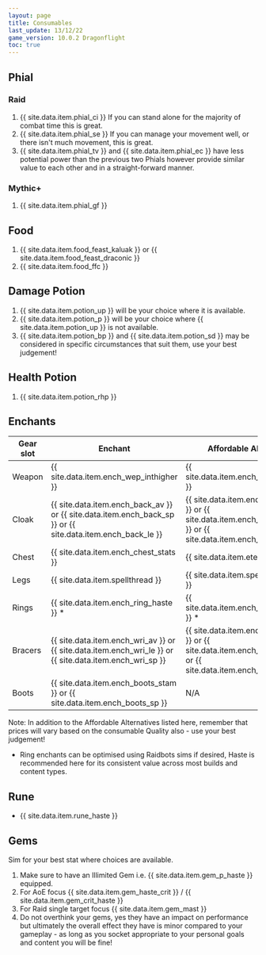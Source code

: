 ```yaml
---
layout: page
title: Consumables
last_update: 13/12/22
game_version: 10.0.2 Dragonflight
toc: true
---
```


## Phial
### Raid
1. {{ site.data.item.phial_ci }} If you can stand alone for the majority of combat time this is great.
1. {{ site.data.item.phial_se }} If you can manage your movement well, or there isn't much movement, this is great.
1. {{ site.data.item.phial_tv }} and {{ site.data.item.phial_ec }} have less potential power than the previous two Phials however provide similar value to each other and in a straight-forward manner. 

### Mythic+
1. {{ site.data.item.phial_gf }} 

## Food
1. {{ site.data.item.food_feast_kaluak }} or {{ site.data.item.food_feast_draconic }}
1. {{ site.data.item.food_ffc }}

## Damage Potion
1. {{ site.data.item.potion_up }} will be your choice where it is available.
1. {{ site.data.item.potion_p }} will be your choice where {{ site.data.item.potion_up }} is not available.
1. {{ site.data.item.potion_bp }} and {{ site.data.item.potion_sd }} may be considered in specific circumstances that suit them, use your best judgement!

## Health Potion
1. {{ site.data.item.potion_rhp }}

## Enchants

Gear slot | Enchant | Affordable Alternative
--- | --- | ---
Weapon | {{ site.data.item.ench_wep_inthigher }} | {{ site.data.item.ench_wep_intlower }}
Cloak | {{ site.data.item.ench_back_av }} or {{ site.data.item.ench_back_sp }} or {{ site.data.item.ench_back_le }} | {{ site.data.item.ench_back_av_low }} or {{ site.data.item.ench_back_sp_low }} or {{ site.data.item.ench_back_le_low }}
Chest | {{ site.data.item.ench_chest_stats }} | {{ site.data.item.eternal_insight }}
Legs | {{ site.data.item.spellthread }} | {{ site.data.item.spellthread_lower }}
Rings | {{ site.data.item.ench_ring_haste }} * | {{ site.data.item.ench_ring_haste_low }} *
Bracers | {{ site.data.item.ench_wri_av }} or {{ site.data.item.ench_wri_le }} or {{ site.data.item.ench_wri_sp }} | {{ site.data.item.ench_wri_av_low }} or {{ site.data.item.ench_wri_le_low }} or {{ site.data.item.ench_wri_sp_low }}
Boots | {{ site.data.item.ench_boots_stam }} or {{ site.data.item.ench_boots_sp }} | N/A 

Note: In addition to the Affordable Alternatives listed here, remember that prices will vary based on the consumable Quality also - use your best judgement!
- Ring enchants can be optimised using Raidbots sims if desired, Haste is recommended here for its consistent value across most builds and content types.

## Rune
- {{ site.data.item.rune_haste }}

## Gems
Sim for your best stat where choices are available.
1. Make sure to have an Illimited Gem i.e. {{ site.data.item.gem_p_haste }} equipped.
1. For AoE focus {{ site.data.item.gem_haste_crit }} / {{ site.data.item.gem_crit_haste }}
1. For Raid single target focus {{ site.data.item.gem_mast }}
1. Do not overthink your gems, yes they have an impact on performance but ultimately the overall effect they have is minor compared to your gameplay - as long as you socket appropriate to your personal goals and content you will be fine! 
